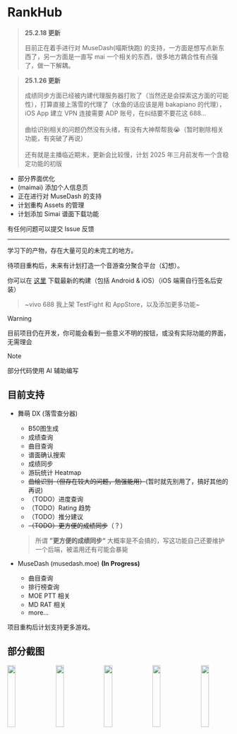 # RankHub
>**25.2.18 更新**
>
>目前正在着手进行对 MuseDash(喵斯快跑) 的支持，一方面是想写点新东西了，另一方面是一直写 mai 一个相关的东西，很多地方耦合性有点强了，做一下解耦。

>**25.1.26 更新**
>
>成绩同步方面已经被内建代理服务器打败了（当然还是会探索这方面的可能性），打算直接上落雪的代理了（水鱼的话应该是用 bakapiano 的代理），iOS App 建立 VPN 连接需要 ADP 账号，在纠结要不要花这 688...
><br><br>曲绘识别相关的问题仍然没有头绪，有没有大神帮帮我😭（暂时剔除相关功能，有突破了再说）
><br><br>还有就是主播临近期末，更新会比较慢，计划 2025 年三月前发布一个含稳定功能的初版

- 部分界面优化
- (maimai) 添加个人信息页
- 正在进行对 MuseDash 的支持
- 计划重构 Assets 的管理
- 计划添加 Simai 谱面下载功能

有任何问题可以提交 Issue 反馈

---

学习下的产物，存在大量可见的未完工的地方。

待项目重构后，未来有计划打造一个音游查分聚合平台（幻想）。

你可以在 [这里](https://github.com/qianmo2233/RankHub/actions/workflows/build_app.yml) 下载最新的构建（包括 Android & iOS）（iOS 端需自行签名后安装）
> ~vivo 688 我上架 TestFight 和 AppStore，以及添加更多功能~

> [!WARNING]
> 目前项目仍在开发，你可能会看到一些意义不明的按钮，或没有实际功能的界面，无需理会

> [!NOTE]
> 部分代码使用 AI 辅助编写

## 目前支持

- 舞萌 DX (落雪查分器)
  - B50图生成
  - 成绩查询
  - 曲目查询
  - 谱面确认搜索
  - 成绩同步
  - 游玩统计 Heatmap
  - ~~曲绘识别（但存在较大的问题，勉强能用）~~(暂时就先别用了，搞好其他的再说)
  - （TODO）进度查询
  - （TODO）Rating 趋势
  - （TODO）推分建议
  - ~~（TODO）更方便的成绩同步~~（？）
  > 所谓 **”更方便的成绩同步“** 大概率是不会搞的，写这功能自己还要维护一个后端，被滥用还有可能会暴毙

- MuseDash (musedash.moe) **(In Progress)**
  - 曲目查询
  - 排行榜查询
  - MOE PTT 相关
  - MD RAT 相关
  - more...

项目重构后计划支持更多游戏。


## 部分截图

<div style="overflow-x: auto; white-space: nowrap;">
    <img src="https://github.com/user-attachments/assets/33d3f0dd-d90e-4b99-8bc0-6dc8f805b116" alt="089E5066-4639-45DC-8560-823DE0812AE5" style="width: 19%; display: inline-block; margin-right: 10px;">
    <img src="https://github.com/user-attachments/assets/eef1f5ad-c5fc-442b-a35e-3780de26966e" alt="9250E369-6509-44D8-A2E5-5C64FF26B064" style="width: 19%; display: inline-block; margin-right: 10px;">
    <img src="https://github.com/user-attachments/assets/bcdc77f0-2cdd-464b-8575-7f29f99a642f" alt="DB8DAF82-B0E2-4F7B-8D44-5990FF10E70F" style="width: 19%; display: inline-block; margin-right: 10px;">
    <img src="https://github.com/user-attachments/assets/8833e0dc-23d7-4ffc-a4d6-5c0a99c2cf42" alt="IMG_4200" style="width: 19%; display: inline-block; margin-right: 10px;">
    <img src="https://github.com/user-attachments/assets/fdc440e5-dd1f-40c6-920c-41f7cb554aed" alt="IMG_4201" style="width: 19%; display: inline-block; margin-right: 10px;">
</div>


